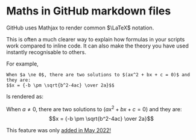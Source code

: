# Maths in GitHub markdown files
GitHub uses Mathjax to render common $\LaTeX$ notation.

This is often a much clearer way to explain how formulas in your scripts work compared to inline code. It can also make the theory you have used instantly recognisable to others.

For example,
```
When $a \ne 0$, there are two solutions to $(ax^2 + bx + c = 0)$ and they are: 
$$x = {-b \pm \sqrt{b^2-4ac} \over 2a}$$
```
Is rendered as:

When $a \ne 0$, there are two solutions to $(ax^2 + bx + c = 0)$ and they are: 
$$x = {-b \pm \sqrt{b^2-4ac} \over 2a}$$  

This feature was only [added in May 2022!](https://github.blog/2022-05-19-math-support-in-markdown/)
